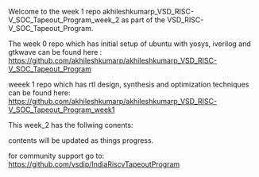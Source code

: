 Welcome to the week 1 repo akhileshkumarp_VSD_RISC-V_SOC_Tapeout_Program_week_2 as part of the VSD_RISC-V_SOC_Tapeout_Program.

The week 0 repo which has initial setup of ubuntu with yosys, iverilog and gtkwave can be found here : https://github.com/akhileshkumarp/akhileshkumarp_VSD_RISC-V_SOC_Tapeout_Program

weeek 1 repo which has rtl design, synthesis and optimization techniques can be found here: https://github.com/akhileshkumarp/akhileshkumarp_VSD_RISC-V_SOC_Tapeout_Program_week1

This week_2 has the follwing conents: 

contents will be updated as things progress.


for community support go to: https://github.com/vsdip/IndiaRiscvTapeoutProgram

